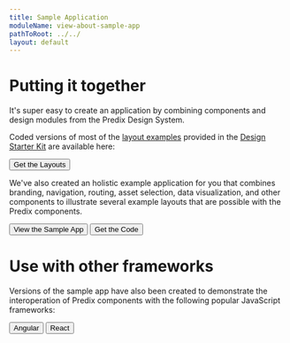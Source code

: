 ```yaml
---
title: Sample Application
moduleName: view-about-sample-app
pathToRoot: ../../
layout: default
---
```


# Putting it together

It's super easy to create an application by combining components and design modules from the Predix Design System.

Coded versions of most of the <a href="#/design/layout-examples" target="_blank" rel="noopener">layout examples</a> provided in the <a href="#/about/start-designing" target="_blank" rel="noopener">Design Starter Kit</a> are available here:

<a href="https://github.com/predixdesignsystem/px-sample-layouts" target="_blank" rel="noopener"><button class="btn btn--primary">Get the Layouts</button></a>


We've also created an holistic example application for you that combines branding, navigation, routing, asset selection, data visualization, and other
components to illustrate several example layouts that are possible with the Predix components.

<a href="https://www.predix-ui.com/px-sample-app" target="_blank" rel="noopener"><button class="btn btn--primary">View the Sample App</button></a>
<a href="https://github.com/PredixDev/px-sample-app" target="_blank" rel="noopener"><button class="btn btn--primary">Get the Code</button></a>

# Use with other frameworks

Versions of the sample app have also been created to demonstrate the interoperation of Predix components with the following popular JavaScript frameworks:

<a href="https://github.com/predixdesignsystem/px-sample-app-angular" target="_blank" rel="noopener"><button class="btn btn--primary">Angular</button></a>
<a href="https://github.com/predixdesignsystem/px-sample-app-react" target="_blank" rel="noopener"><button class="btn btn--primary">React</button></a>
<!-- <a href="https://github.com/predixdesignsystem/px-sample-app-vue" target="_blank" rel="noopener"><button class="btn btn--primary">Vue</button></a> -->
